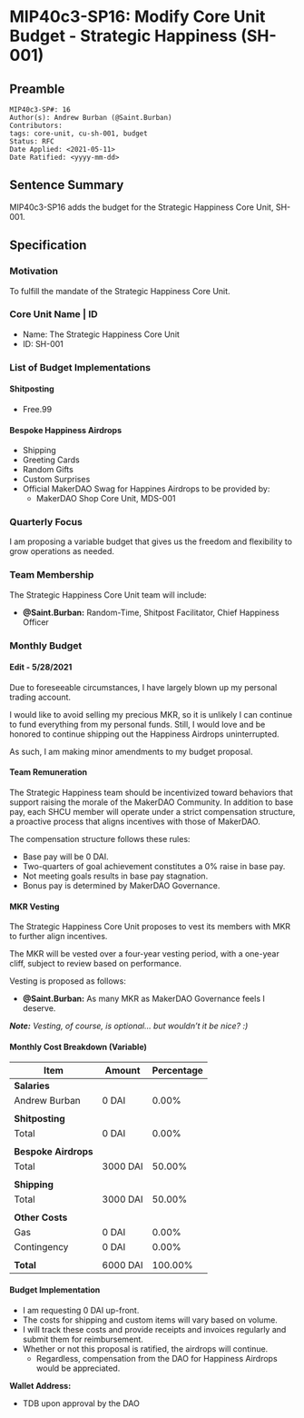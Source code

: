 # MIP40c3-SP16: Modify Core Unit Budget - Strategic Happiness (SH-001)

## Preamble

```
MIP40c3-SP#: 16
Author(s): Andrew Burban (@Saint.Burban)
Contributors:
tags: core-unit, cu-sh-001, budget
Status: RFC
Date Applied: <2021-05-11>
Date Ratified: <yyyy-mm-dd>
```

## Sentence Summary

MIP40c3-SP16 adds the budget for the Strategic Happiness Core Unit, SH-001.

## Specification

### Motivation

To fulfill the mandate of the Strategic Happiness Core Unit.

### Core Unit Name | ID

* Name: The Strategic Happiness Core Unit
* ID: SH-001

### List of Budget Implementations

#### Shitposting

- Free.99

#### Bespoke Happiness Airdrops

- Shipping
- Greeting Cards
- Random Gifts
- Custom Surprises
- Official MakerDAO Swag for Happines Airdrops to be provided by:
    -  MakerDAO Shop Core Unit, MDS-001

### Quarterly Focus

I am proposing a variable budget that gives us the freedom and flexibility to grow operations as needed.

### Team Membership

The Strategic Happiness Core Unit team will include:

- **@Saint.Burban:** Random-Time, Shitpost Facilitator, Chief Happiness Officer

### Monthly Budget

#### Edit - 5/28/2021

Due to foreseeable circumstances, I have largely blown up my personal trading account.

I would like to avoid selling my precious MKR, so it is unlikely I can continue to fund everything from my personal funds. Still, I would love and be honored to continue shipping out the Happiness Airdrops uninterrupted.

As such, I am making minor amendments to my budget proposal.

#### Team Remuneration

The Strategic Happiness team should be incentivized toward behaviors that support raising the morale of the MakerDAO Community. In addition to base pay, each SHCU member will operate under a strict compensation structure, a proactive process that aligns incentives with those of MakerDAO.

The compensation structure follows these rules:

- Base pay will be 0 DAI.
- Two-quarters of goal achievement constitutes a 0% raise in base pay.
- Not meeting goals results in base pay stagnation.
- Bonus pay is determined by MakerDAO Governance.

#### MKR Vesting

The Strategic Happiness Core Unit proposes to vest its members with MKR to further align incentives.

The MKR will be vested over a four-year vesting period, with a one-year cliff, subject to review based on performance.

Vesting is proposed as follows:

- **@Saint.Burban:** As many MKR as MakerDAO Governance feels I deserve.

***Note:** Vesting, of course, is optional… but wouldn’t it be nice? :)*

#### Monthly Cost Breakdown (Variable)

| Item | Amount | Percentage |
| --- | --- | ---
| **Salaries** |
|Andrew Burban | 0 DAI | 0.00% |
|||
|**Shitposting**||
| Total | 0 DAI | 0.00% |
|||
|**Bespoke Airdrops**||
| Total | 3000 DAI | 50.00% |
|||
|**Shipping**||
| Total | 3000 DAI | 50.00% |
|||
|**Other Costs**||
|Gas|0 DAI| 0.00% |
|Contingency|0 DAI| 0.00% |
|||
|**Total**| 6000 DAI| 100.00% |

#### Budget Implementation

- I am requesting 0 DAI up-front.
- The costs for shipping and custom items will vary based on volume.
- I will track these costs and provide receipts and invoices regularly and submit them for reimbursement.
- Whether or not this proposal is ratified, the airdrops will continue.
    - Regardless, compensation from the DAO for Happiness Airdrops would be appreciated.

**Wallet Address:**
- TDB upon approval by the DAO
